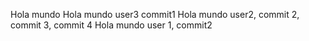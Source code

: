 Hola mundo 
Hola mundo user3 commit1
Hola mundo user2, commit 2, commit 3, commit 4
Hola mundo user 1, commit2
